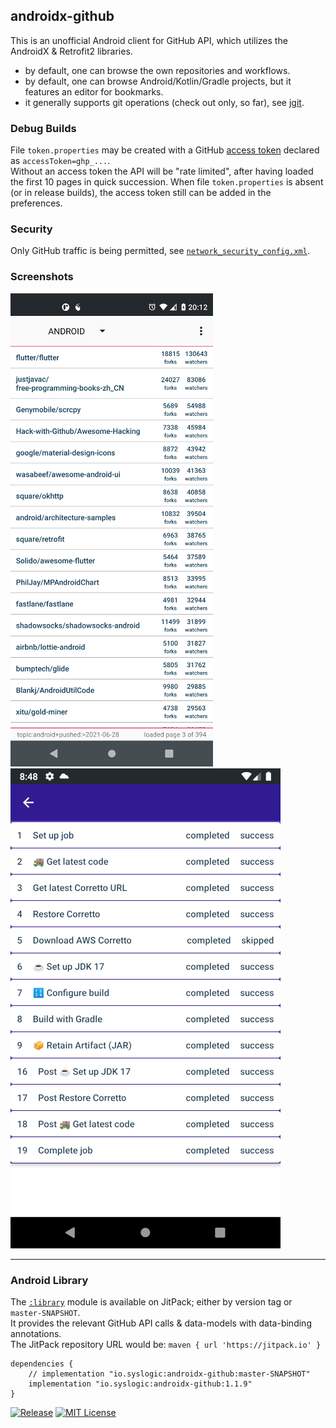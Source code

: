 ## androidx-github

This is an unofficial Android client for GitHub API, which utilizes the AndroidX & Retrofit2 libraries.<br/>
- by default, one can browse the own repositories and workflows.
- by default, one can browse Android/Kotlin/Gradle projects, but it features an editor for bookmarks.
- it generally supports git operations (check out only, so far), see [jgit](https://javadoc.io/doc/org.eclipse.jgit/org.eclipse.jgit/6.2.0.202206071550-r/org.eclipse.jgit/module-summary.html).

### Debug Builds

File `token.properties` may be created with a GitHub [access token](https://github.com/settings/tokens) declared as `accessToken=ghp_...`.<br/>
Without an access token the API will be "rate limited", after having loaded the first 10 pages in quick succession. When file `token.properties` is absent (or in release builds), the access token still can be added in the preferences.

### Security

Only GitHub traffic is being permitted, see [`network_security_config.xml`](mobile/src/main/res/xml/network_security_config.xml).

### Screenshots

![Repositories](screenshots/repositories_30.png?raw=true&sanitize=true "Repositories")<!-- @IGNORE PREVIOUS: link --><br/>
![Workflow Steps](screenshots/workflow_steps_30.png?raw=true&sanitize=true "Workflow Steps")<!-- @IGNORE PREVIOUS: link -->

 ---

### Android Library

The [`:library`](library/src/main/java/io/syslogic/github/api) module is available on JitPack; either by version tag or `master-SNAPSHOT`.<br/>
It provides the relevant GitHub API calls & data-models with data-binding annotations.<br/>
The JitPack repository URL would be: `maven { url 'https://jitpack.io' }`

    dependencies {
        // implementation "io.syslogic:androidx-github:master-SNAPSHOT"
        implementation "io.syslogic:androidx-github:1.1.9"
    }

[![Release](https://jitpack.io/v/syslogic/androidx-github.svg)](https://jitpack.io/#io.syslogic/androidx-github)
[![MIT License](https://img.shields.io/github/license/syslogic/androidx-github)](https://github.com/syslogic/androidx-github/blob/master/LICENSE)
